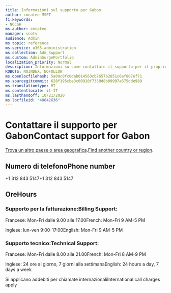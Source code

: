 ```yaml
---
title: Informazioni sul supporto per Gabon
author: cmcatee-MSFT
f1.keywords:
- NOCSH
ms.author: cmcatee
manager: scotv
audience: Admin
ms.topic: reference
ms.service: o365-administration
ms.collection: Adm_Support
ms.custom: AdminSurgePortfolio
localization_priority: Normal
description: Informazioni su come contattare il supporto per il proprio paese o area geografica.
ROBOTS: NOINDEX, NOFOLLOW
ms.openlocfilehash: 5a09c0fc0dab014563cb7657b2851c6af807ef71
ms.sourcegitcommit: 628f195cbe3c00910f7350d8b09997a675dde989
ms.translationtype: MT
ms.contentlocale: it-IT
ms.lasthandoff: 10/21/2020
ms.locfileid: "48642636"
---
```

# <a name="contact-support-for-gabon"></a><span data-ttu-id="7c714-103">Contattare il supporto per Gabon</span><span class="sxs-lookup"><span data-stu-id="7c714-103">Contact support for Gabon</span></span>

<span data-ttu-id="7c714-104">[Trova un altro paese o area geografica](../contact-support-for-business-products.md).</span><span class="sxs-lookup"><span data-stu-id="7c714-104">[Find another country or region](../contact-support-for-business-products.md).</span></span>

## <a name="phone-number"></a><span data-ttu-id="7c714-105">Numero di telefono</span><span class="sxs-lookup"><span data-stu-id="7c714-105">Phone number</span></span>
<span data-ttu-id="7c714-106">+1 312 843 5147</span><span class="sxs-lookup"><span data-stu-id="7c714-106">+1 312 843 5147</span></span>

## <a name="hours"></a><span data-ttu-id="7c714-107">Ore</span><span class="sxs-lookup"><span data-stu-id="7c714-107">Hours</span></span>
### <a name="billing-support"></a><span data-ttu-id="7c714-108">Supporto per la fatturazione:</span><span class="sxs-lookup"><span data-stu-id="7c714-108">Billing Support:</span></span>

<span data-ttu-id="7c714-109">Francese: Mon-Fri dalle 9.00 alle 17.00</span><span class="sxs-lookup"><span data-stu-id="7c714-109">French: Mon-Fri 9 AM-5 PM</span></span>

<span data-ttu-id="7c714-110">Inglese: lun-ven 9:00-17:00</span><span class="sxs-lookup"><span data-stu-id="7c714-110">English: Mon-Fri 9 AM-5 PM</span></span>

### <a name="technical-support"></a><span data-ttu-id="7c714-111">Supporto tecnico:</span><span class="sxs-lookup"><span data-stu-id="7c714-111">Technical Support:</span></span>

<span data-ttu-id="7c714-112">Francese: Mon-Fri dalle 8.00 alle 21.00</span><span class="sxs-lookup"><span data-stu-id="7c714-112">French: Mon-Fri 8 AM-9 PM</span></span>

<span data-ttu-id="7c714-113">Inglese: 24 ore al giorno, 7 giorni alla settimana</span><span class="sxs-lookup"><span data-stu-id="7c714-113">English: 24 hours a day, 7 days a week</span></span>

<span data-ttu-id="7c714-114">Si applicano addebiti per chiamate internazionali</span><span class="sxs-lookup"><span data-stu-id="7c714-114">International call charges apply</span></span>
